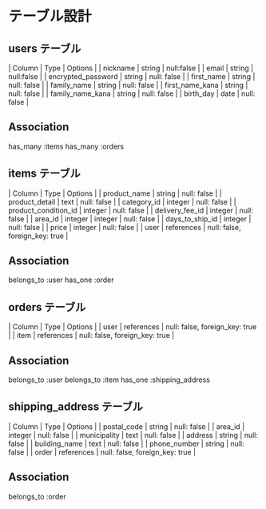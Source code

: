 # テーブル設計

## users テーブル

| Column             | Type   | Options     |
| nickname           | string | null:false  |
| email              | string | null:false  |
| encrypted_password | string | null: false |
| first_name         | string | null: false |
| family_name        | string | null: false |
| first_name_kana    | string | null: false |
| family_name_kana   | string | null: false |
| birth_day          | date   | null: false |

## Association

has_many :items 
has_many :orders

## items テーブル

| Column               | Type       | Options                        |
| product_name         | string     | null: false                    |
| product_detail       | text       | null: false                    |
| category_id          | integer    | null: false                    |
| product_condition_id | integer    | null: false                    |
| delivery_fee_id      | integer    | null: false                    |
| area_id | integer    | integer    | null: false                    |
| days_to_ship_id      | integer    | null: false                    |
| price                | integer    | null: false                    |
| user                 | references | null: false, foreign_key: true |

## Association

belongs_to :user 
has_one :order

## orders テーブル

| Column | Type       | Options                        |
| user   | references | null: false, foreign_key: true |
| item   | references | null: false, foreign_key: true |

## Association

belongs_to :user
belongs_to :item
has_one :shipping_address

## shipping_address テーブル

| Column        | Type       | Options                        |
| postal_code   | string     | null: false                    |
| area_id       | integer    | null: false                    |
| municipality  | text       | null: false                    |
| address       | string     | null: false                    |
| building_name | text       | null: false                    |
| phone_number  | string     | null: false                    |
| order         | references | null: false, foreign_key: true |

## Association

belongs_to :order

